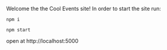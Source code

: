 Welcome the the Cool Events site!
In order to start the site run:

`npm i`

`npm start`

open at http://localhost:5000